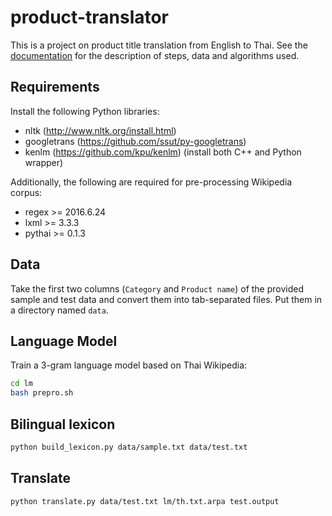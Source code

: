 # product-translator

This is a project on product title translation from English to Thai. See the [documentation](DOCUMENTATION.md) for the description of steps, data and algorithms used.

## Requirements
Install the following Python libraries:

* nltk (http://www.nltk.org/install.html)
* googletrans (https://github.com/ssut/py-googletrans)
* kenlm (https://github.com/kpu/kenlm) (install both C++ and Python wrapper)

Additionally, the following are required for pre-processing Wikipedia corpus:

* regex >= 2016.6.24
* lxml >= 3.3.3
* pythai >= 0.1.3 

## Data
Take the first two columns (`Category` and `Product name`) of the provided sample and test data and convert them into tab-separated files. Put them in a directory named `data`.

## Language Model
Train a 3-gram language model based on Thai Wikipedia:
```bash
cd lm
bash prepro.sh
```

## Bilingual lexicon
```bash
python build_lexicon.py data/sample.txt data/test.txt
```

## Translate
```bash
python translate.py data/test.txt lm/th.txt.arpa test.output
```
